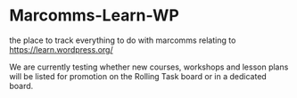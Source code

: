# Marcomms-Learn-WP
the place to track everything to do with marcomms relating to https://learn.wordpress.org/

We are currently testing whether new courses, workshops and lesson plans will be listed for promotion on the Rolling Task board or in a dedicated board.

